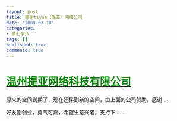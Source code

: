 ```yaml
---
layout: post
title: 感谢tiyaa（提亚）网络公司
date: '2009-03-18'
categories:
- 杂七杂八
tags: []
published: true
comments: true
---
```

<p><h1><a href="http://www.tiyaa.com" target="_blank"><span style="color: green;">温州提亚网络科技有限公司</span></a></h1>
原来的空间到期了，现在迁移到新的空间，由上面的公司赞助，感谢……</p>

<p><span style="color: green;"><span style="color: #000000;">好友刚创业，勇气可嘉，希望生意兴隆，支持下……</span></span></p>

<p><span style="color: green;"><span style="color: #000000;">
</span></span></p>
